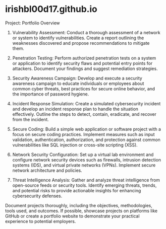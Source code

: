 # irishbl00d17.github.io

Project: Portfolio Overview
1. Vulnerability Assessment: Conduct a thorough assessment of a network or system to identify vulnerabilities. Create a report outlining the weaknesses discovered and propose recommendations to mitigate them.

2. Penetration Testing: Perform authorized penetration tests on a system or application to identify security flaws and potential entry points for attackers. Document your findings and suggest remediation strategies.

3. Security Awareness Campaign: Develop and execute a security awareness campaign to educate individuals or employees about common cyber threats, best practices for secure online behavior, and the importance of password hygiene.

4. Incident Response Simulation: Create a simulated cybersecurity incident and develop an incident response plan to handle the situation effectively. Outline the steps to detect, contain, eradicate, and recover from the incident.

5. Secure Coding: Build a simple web application or software project with a focus on secure coding practices. Implement measures such as input validation, authentication, authorization, and protection against common vulnerabilities like SQL injection or cross-site scripting (XSS).

6. Network Security Configuration: Set up a virtual lab environment and configure network security devices such as firewalls, intrusion detection systems (IDS), and virtual private networks (VPNs). Implement secure network architecture and policies.

7. Threat Intelligence Analysis: Gather and analyze threat intelligence from open-source feeds or security tools. Identify emerging threats, trends, and potential risks to provide actionable insights for enhancing cybersecurity defenses.

Document projects thoroughly, including the objectives, methodologies, tools used, and outcomes. If possible, showcase projects on platforms like GitHub or create a portfolio website to demonstrate your practical experience to potential employers.
